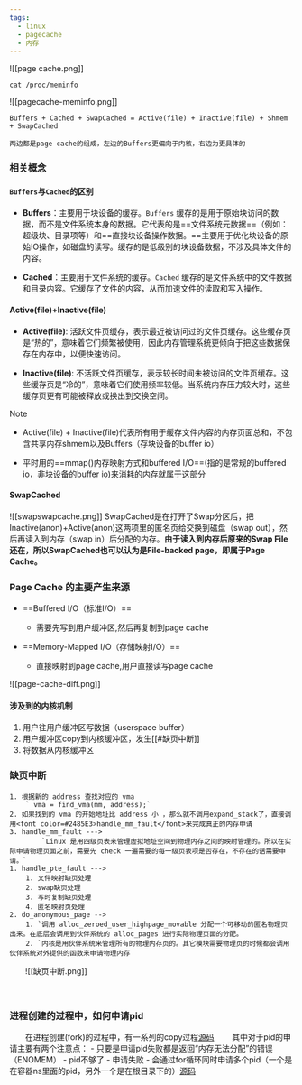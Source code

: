 ```yaml
---
tags:
  - linux
  - pagecache
  - 内存
---
```



![[page cache.png]]
```
cat /proc/meminfo
```
![[pagecache-meminfo.png]]

```
Buffers + Cached + SwapCached = Active(file) + Inactive(file) + Shmem + SwapCached
```
	两边都是page cache的组成，左边的Buffers更偏向于内核，右边为更具体的

### 相关概念
#### `Buffers`与`Cached`的区别

- **Buffers**：主要用于块设备的缓存。`Buffers` 缓存的是用于原始块访问的数据，而不是文件系统本身的数据。它代表的是==文件系统元数据==（例如：超级块、目录项等）和==直接块设备操作数据。==主要用于优化块设备的原始IO操作，如磁盘的读写。缓存的是低级别的块设备数据，不涉及具体文件的内容。
    
- **Cached**：主要用于文件系统的缓存。`Cached` 缓存的是文件系统中的文件数据和目录内容。它缓存了文件的内容，从而加速文件的读取和写入操作。

#### Active(file)+Inactive(file)

- **Active(file)**: 活跃文件页缓存，表示最近被访问过的文件页缓存。这些缓存页是“热的”，意味着它们频繁被使用，因此内存管理系统更倾向于把这些数据保存在内存中，以便快速访问。
    
- **Inactive(file)**: 不活跃文件页缓存，表示较长时间未被访问的文件页缓存。这些缓存页是“冷的”，意味着它们使用频率较低。当系统内存压力较大时，这些缓存页更有可能被释放或换出到交换空间。

> [!NOTE]
> - Active(file) + Inactive(file)代表所有用于缓存文件内容的内存页面总和，不包含共享内存shmem以及Buffers（存块设备的buffer io）
>   
> - 平时用的==mmap()内存映射方式和buffered I/O==(指的是常规的buffered io，非块设备的buffer io)来消耗的内存就属于这部分

#### SwapCached
![[swapswapcache.png]]
	SwapCached是在打开了Swap分区后，把Inactive(anon)+Active(anon)这两项里的匿名页给交换到磁盘（swap out），然后再读入到内存（swap in）后分配的内存。**由于读入到内存后原来的Swap File还在，所以SwapCached也可以认为是File-backed page，即属于Page Cache。**

### Page Cache 的主要产生来源

- ==Buffered I/O（标准I/O）==
	- 需要先写到用户缓冲区,然后再复制到page cache
  
- ==Memory-Mapped I/O（存储映射I/O）==
	- 直接映射到page cache,用户直接读写page cache

![[page-cache-diff.png]]

#### 涉及到的内核机制

1. 用户往用户缓冲区写数据（userspace buffer）
2. 用户缓冲区copy到内核缓冲区，发生[[#缺页中断]]
3. 将数据从内核缓冲区


### 缺页中断
	1. 根据新的 address 查找对应的 vma  
		` vma = find_vma(mm, address);`
	2. 如果找到的 vma 的开始地址比 address 小 ，那么就不调用expand_stack了，直接调用<font color=#2485E3>handle_mm_fault</font>来完成真正的内存申请 
	3. handle_mm_fault --->
			`Linux 是用四级页表来管理虚拟地址空间到物理内存之间的映射管理的。所以在实际申请物理页面之前，需要先 check 一遍需要的每一级页表项是否存在，不存在的话需要申请。`
	1. handle_pte_fault --->
		1. 文件映射缺页处理
		2. swap缺页处理
		3. 写时复制缺页处理
		4. 匿名映射页处理
	2. do_anonymous_page -->
		1. `调用 alloc_zeroed_user_highpage_movable 分配一个可移动的匿名物理页出来。在底层会调用到伙伴系统的 alloc_pages 进行实际物理页面的分配。
		2. `内核是用伙伴系统来管理所有的物理内存页的。其它模块需要物理页的时候都会调用伙伴系统对外提供的函数来申请物理内存
‌‌‌‌　　![[缺页中断.png]]

‌‌‌‌　　
### 进程创建的过程中，如何申请pid
‌‌‌‌　　在进程创建(fork)的过程中，有一系列的copy过程[源码](https://elixir.bootlin.com/linux/v6.10/source/kernel/fork.c#L2375)
‌‌‌‌　　其中对于pid的申请主要有两个注意点：
	- 只要是申请pid失败都是返回“内存无法分配”的错误（ENOMEM）
		- pid不够了
		- 申请失败
	- 会通过for循环同时申请多个pid（一个是在容器ns里面的pid，另外一个是在根目录下的）[源码](https://elixir.bootlin.com/linux/v6.10/source/kernel/pid.c#L166)

